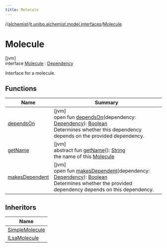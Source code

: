 ```yaml
---
title: Molecule
---
```

//[alchemist](../../../index.html)/[it.unibo.alchemist.model.interfaces](../index.html)/[Molecule](index.html)



# Molecule



[jvm]\
interface [Molecule](index.html) : [Dependency](../-dependency/index.html)

Interface for a molecule.



## Functions


| Name | Summary |
|---|---|
| [dependsOn](../-dependency/depends-on.html) | [jvm]<br>open fun [dependsOn](../-dependency/depends-on.html)(dependency: [Dependency](../-dependency/index.html)): [Boolean](https://kotlinlang.org/api/latest/jvm/stdlib/kotlin/-boolean/index.html)<br>Determines whether this dependency depends on the provided dependency. |
| [getName](get-name.html) | [jvm]<br>abstract fun [getName](get-name.html)(): [String](https://docs.oracle.com/javase/8/docs/api/java/lang/String.html)<br>the name of this [Molecule](index.html) |
| [makesDependent](../-dependency/makes-dependent.html) | [jvm]<br>open fun [makesDependent](../-dependency/makes-dependent.html)(dependency: [Dependency](../-dependency/index.html)): [Boolean](https://kotlinlang.org/api/latest/jvm/stdlib/kotlin/-boolean/index.html)<br>Determines whether the provided dependency depends on this dependency. |


## Inheritors


| Name |
|---|
| [SimpleMolecule](../../it.unibo.alchemist.model.implementations.molecules/-simple-molecule/index.html) |
| [ILsaMolecule](../-i-lsa-molecule/index.html) |

